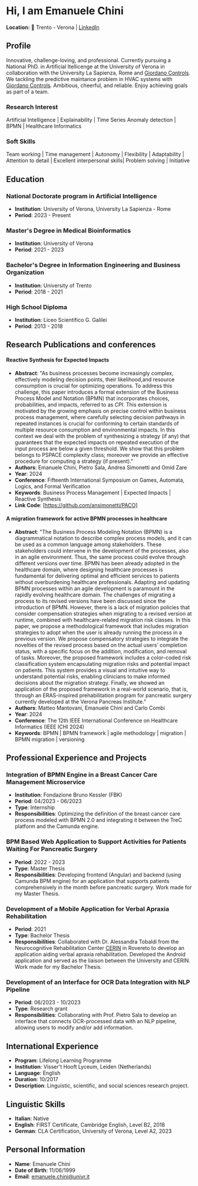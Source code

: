 # Hi, I am Emanuele Chini

**Location:** 📍 Trento - Verona |
[LinkedIn](https://www.linkedin.com/in/emanuele-chini-53419a238/) 

## Profile
Innovative, challenge-loving, and professional. Currently pursuing a National PhD. in Artificial Itellicenge at the University of Verona in collaboration with the University La Sapienza, Rome and [Giordano Controls](https://www.giordanocontrols.com/it/). We tackling the predictive maintance problem in HVAC systems with [Giordano Controls](https://www.giordanocontrols.com/it/).
Ambitious, cheerful, and reliable. Enjoy achieving goals as part of a team.

### Research Interest

Artificial Intelligence | Explainability | Time Series Anomaly detection | BPMN | Healthcare Informatics

### Soft Skills
Team working | Time management | Autonomy | Flexibility | Adaptability | Attention to detail | Excellent interpersonal skills| Problem solving | Initiative

## Education

### National Doctorate program in Artificial Intelligence
- **Institution**: University of Verona, University La Sapienza - Rome
- **Period**: 2023 - Present

### Master's Degree in Medical Bioinformatics
- **Institution**: University of Verona
- **Period**: 2021 - 2023

### Bachelor's Degree in Information Engineering and Business Organization
- **Institution**: University of Trento
- **Period**: 2018 - 2021


### High School Diploma
- **Institution**: Liceo Scientifico G. Galilei
- **Period**: 2013 - 2018

## Research Publications and conferences

#### Reactive Synthesis for Expected Impacts
- **Abstract**: "As business processes become increasingly complex, effectively modeling decision points, their likelihood,and resource consumption is crucial for optimizing operations. To address this challenge, this paper introduces a formal extension of the Business Process Model and Notation (BPMN) that incorporates choices, probabilities, and impacts, referred to as *CPI*. This extension is motivated by the growing emphasis on precise control within business process management, where carefully selecting decision pathways in repeated instances  is crucial for conforming to certain standards of multiple resource consumption and environmental impacts. In this context we deal with the problem of synthesizing a strategy (if any) that guarantees that the expected impacts on repeated execution of the input process are below a given threshold.  We show that this problem belongs to PSPACE complexity class; moreover we provide an effective procedure for computing a strategy (if present)."
- **Authors**: Emanuele Chini, Pietro Sala, Andrea Simonetti and Omid Zare
- **Year**: 2024
- **Conference**: Fifteenth International Symposium on Games, Automata, Logics, and Formal Verification
- **Keywords**: Business Process Management | Expected Impacts | Reactive Synthesis
- **Link Code**: [https://github.com/ansimonetti/PACO]

#### A migration framework for active BPMN processes in healthcare
- **Abstract**: "The Business Process Modeling Notation (BPMN) is a diagrammatical notation to describe complex process models,
and it can be used as a common language among stakeholders. These stakeholders could intervene in the development of the processes, also in an agile environment. Thus, the same process could evolve through different versions over time. BPMN has been already adopted in the healthcare domain, where designing healthcare processes is fundamental for delivering optimal and efficient services to patients without overburdening healthcare professionals. Adapting and updating BPMN processes within an agile development is paramount in the rapidly evolving healthcare domain. The challenges of migrating a process to its revised versions have been discussed since the introduction of BPMN. However, there is a lack of migration policies that consider compensation strategies when migrating to a revised version at runtime, combined with healthcare-related migration risk classes.
In this paper, we propose a methodological framework that includes migration strategies to adopt when the user is already running the process in a previous version. We propose compensatory strategies to integrate the novelties of the revised process based on the actual users’ completion status, with a specific focus on the addition, modification, and removal of tasks. Moreover, the proposed framework includes a color-coded risk classification system encapsulating migration risks and potential impact on patients. This system provides a visual and intuitive way to understand potential risks, enabling clinicians to make informed decisions about the migration strategy. Finally, we showed an application of the proposed framework in a real-world scenario, that is, through an ERAS-inspired prehabilitation program for pancreatic surgery currently developed at the Verona Pancreas Institute."
- **Authors**: Matteo Mantovani, Emanuele Chini and Carlo Combi
- **Year**: 2024
- **Conference**: The 12th IEEE International Conference on Healthcare Informatics (IEEE ICHI 2024)
- **Keywords**: BPMN | BPMN framework | agile methodology | migration | BPMN migration | versioning

## Professional Experience and Projects

### Integration of BPMN Engine in a Breast Cancer Care Management Microservice
- **Institution**: Fondazione Bruno Kessler (FBK)
- **Period**: 04/2023 - 06/2023
- **Type**: Internship
- **Responsibilities**: Optimizing the definition of the breast cancer care process modeled with BPMN 2.0 and integrating it between the TreC platform and the Camunda engine.

### BPM Based Web Application to Support Activities for Patients Waiting For Pancreatic Surgery
- **Period**: 2022 - 2023
- **Type**: Master Thesis
- **Responsibilities**: Developing frontend (Angular) and backend (using Camunda BPM engine) for an application that supports patients comprehensively in the month before pancreatic surgery.
Work made for my Master Thesis.

### Development of a Mobile Application for Verbal Apraxia Rehabilitation
- **Period**: 2021
- **Type**: Bachelor Thesis
- **Responsibilities**: Collaborated with Dr. Alessandra Tobaldi from the Neurocognitive Rehabilitation Center [CERIN](https://www.cimec.unitn.it/en/73/center-for-neurocognitive-rehabilitation-cerin) in Rovereto to develop an application aiding verbal apraxia rehabilitation. Developed the Android application and served as the liaison between the University and CERIN.
Work made for my Bachelor Thesis.

### Development of an Interface for OCR Data Integration with NLP Pipeline
- **Period**: 06/2023 - 10/2023 
- **Type**: Research grant
- **Responsibilities**: Collaborating with Prof. Pietro Sala to develop an interface that connects OCR-processed data with an NLP pipeline, allowing users to modify and/or add information.

## International Experience
- **Program**: Lifelong Learning Programme
- **Institution**: Visser't Hooft Lyceum, Leiden (Netherlands)
- **Language**: English
- **Duration**: 10/2017
- **Description**: Linguistic, scientific, and social sciences research project.

## Linguistic Skills
- **Italian**: Native
- **English**: FIRST Certificate, Cambridge English, Level B2, 2018
- **German**: CLA Certification, University of Verona, Level A2, 2023

## Personal Information
- **Name**: Emanuele Chini
- **Date of Birth**: 11/06/1999
- **Email**: emanuele.chini@univr.it